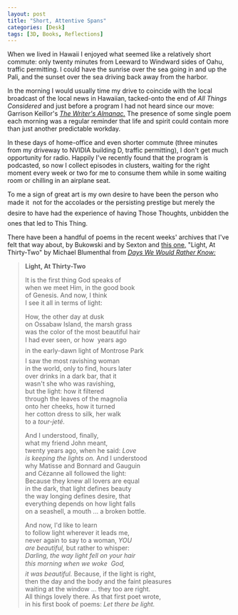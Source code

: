 ```yaml
---
layout: post
title: "Short, Attentive Spans"
categories: [Desk]
tags: [3D, Books, Reflections]
---
```

When we lived in Hawaii I enjoyed what seemed like a relatively short commute: only twenty minutes from Leeward to Windward sides of Oahu, traffic permitting. I could have the sunrise over the sea going in and up the Pali, and the sunset over the sea driving back away from the harbor.

In the morning I would usually time my drive to coincide with the local broadcast of the local news in Hawaiian, tacked-onto the end of <i>All Things Considered</i> and just before a program I had not heard since our move: Garrison Keillor's <a href="http://writersalmanac.publicradio.org/"><i>The Writer's Almanac.</i></a> The presence of some single poem each morning was a regular reminder that life and spirit could contain more than just another predictable workday.

<!--more-->

In these days of home-office and even shorter commute (three minutes from my driveway to NVIDIA building D, traffic permitting), I don't get much opportunity for radio. Happily I've recently found that the program is podcasted, so now I collect episodes in clusters, waiting for the right moment every week or two for me to consume them while in some waiting room or chilling in an airplane seat.

To me a sign of great art is my own desire to have been the person who made it &#151; not for the accolades or the persisting prestige but merely the desire to have had the experience of having Those Thoughts, unbidden &#151; the ones that led to This Thing.

There have been a handful of poems in the recent weeks' archives that I've felt that way about, by Bukowski and by Sexton and <a href="http://writersalmanac.publicradio.org/programs/2006/07/24/">this one,</a> "Light, At Thirty-Two" by Michael Blumenthal from <a href="http://www.pleasureboatstudio.com/orders.html"><i>Days We Would Rather Know:</i></a>

<blockquote><b>Light, At Thirty-Two</b>

It is the first thing God speaks of<br />when we meet Him, in the good book<br />of Genesis. And now, I think<br />I see it all in terms of light:

How, the other day at dusk<br />on Ossabaw Island, the marsh grass<br />was the color of the most beautiful hair<br />I had ever seen, or how &#151; years ago<br />in the early-dawn light of Montrose Park &#151;<br />I saw the most ravishing woman<br />in the world, only to find, hours later<br />over drinks in a dark bar, that it<br />wasn't she who was ravishing,<br />but the light: how it filtered<br />through the leaves of the magnolia<br />onto her cheeks, how it turned<br />her cotton dress to silk, her walk<br />to a <i>tour-jet&eacute;.</i>

And I understood, finally,<br />what my friend John meant,<br />twenty years ago, when he said: <i>Love<br />is keeping the lights on.</i> And I understood<br />why Matisse and Bonnard and Gauguin<br />and C&eacute;zanne all followed the light:<br />Because they knew all lovers are equal<br />in the dark, that light defines beauty<br />the way longing defines desire, that<br />everything depends on how light falls<br />on a seashell, a mouth ... a broken bottle.

And now, I'd like to learn<br />to follow light wherever it leads me,<br />never again to say to a woman, <i>YOU<br />are beautiful,</i> but rather to whisper:<br /><i>Darling, the way light fell on your hair<br />this morning when we woke &#151; God,<br />it was beautiful.</i> Because, if the light is right,<br />then the day and the body and the faint pleasures<br />waiting at the window ... they too are right.<br />All things lovely there. As that first poet wrote,<br />in his first book of poems: <i>Let there be light.</i>
</blockqote>

